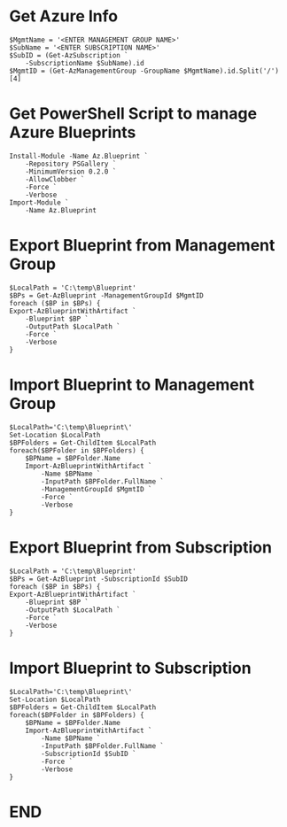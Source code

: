 **Get Azure  Info**
============================
    $MgmtName = '<ENTER MANAGEMENT GROUP NAME>'
    $SubName = '<ENTER SUBSCRIPTION NAME>'
    $SubID = (Get-AzSubscription `
        -SubscriptionName $SubName).id
    $MgmtID = (Get-AzManagementGroup -GroupName $MgmtName).id.Split('/')[4]


**Get PowerShell Script to manage Azure Blueprints**
============================
    Install-Module -Name Az.Blueprint `
        -Repository PSGallery `
        -MinimumVersion 0.2.0 `
        -AllowClobber `
        -Force `
        -Verbose
    Import-Module `
        -Name Az.Blueprint


**Export Blueprint from Management Group**
============================
    $LocalPath = 'C:\temp\Blueprint'
    $BPs = Get-AzBlueprint -ManagementGroupId $MgmtID
    foreach ($BP in $BPs) {    
    Export-AzBlueprintWithArtifact `
        -Blueprint $BP `
        -OutputPath $LocalPath `
        -Force `
        -Verbose
    }


**Import Blueprint to Management Group**
============================
    $LocalPath='C:\temp\Blueprint\'
    Set-Location $LocalPath
    $BPFolders = Get-ChildItem $LocalPath
    foreach($BPFolder in $BPFolders) {
        $BPName = $BPFolder.Name
        Import-AzBlueprintWithArtifact `
            -Name $BPName `
            -InputPath $BPFolder.FullName `
            -ManagementGroupId $MgmtID `
            -Force `
            -Verbose
    }
	
	
**Export Blueprint from Subscription**
============================
    $LocalPath = 'C:\temp\Blueprint'
    $BPs = Get-AzBlueprint -SubscriptionId $SubID
    foreach ($BP in $BPs) {    
    Export-AzBlueprintWithArtifact `
        -Blueprint $BP `
        -OutputPath $LocalPath `
        -Force `
        -Verbose
    }


**Import Blueprint to Subscription**
============================
    $LocalPath='C:\temp\Blueprint\'
    Set-Location $LocalPath
    $BPFolders = Get-ChildItem $LocalPath
    foreach($BPFolder in $BPFolders) {
        $BPName = $BPFolder.Name
        Import-AzBlueprintWithArtifact `
            -Name $BPName `
            -InputPath $BPFolder.FullName `
            -SubscriptionId $SubID `
            -Force `
            -Verbose
    }


**END**
============================